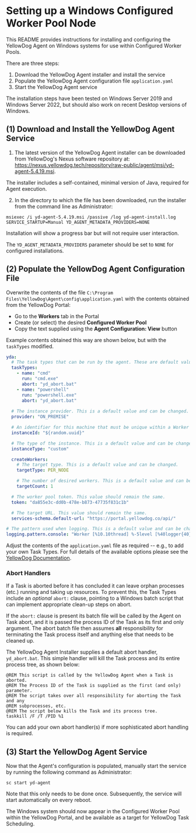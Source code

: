 # Setting up a Windows Configured Worker Pool Node

This README provides instructions for installing and configuring the YellowDog Agent on Windows systems for use within Configured Worker Pools.

There are three steps:

1. Download the YellowDog Agent installer and install the service
2. Populate the YellowDog Agent configuration file `application.yaml`
3. Start the YellowDog Agent service

The installation steps have been tested on Windows Server 2019 and Windows Server 2022, but should also work on recent Desktop versions of Windows.

## (1) Download and Install the YellowDog Agent Service

1. The latest version of the YellowDog Agent installer can be downloaded from YellowDog's Nexus software repository at: https://nexus.yellowdog.tech/repository/raw-public/agent/msi/yd-agent-5.4.19.msi.

The installer includes a self-contained, minimal version of Java, required for Agent execution.

2. In the directory to which the file has been downloaded, run the installer from the command line as Administrator:

```shell
msiexec /i yd-agent-5.4.19.msi /passive /log yd-agent-install.log SERVICE_STARTUP=Manual YD_AGENT_METADATA_PROVIDERS=NONE
```
Installation will show a progress bar but will not require user interaction.

The `YD_AGENT_METADATA_PROVIDERS` parameter should be set to `NONE` for configured installations. 

## (2) Populate the YellowDog Agent Configuration File

Overwrite the contents of the file `C:\Program Files\YellowDog\Agent\config\application.yaml` with the contents obtained from the YellowDog Portal:

- Go to the **Workers** tab in the Portal
- Create (or select) the desired **Configured Worker Pool**
- Copy the text supplied using the **Agent Configuration: View** button

Example contents obtained this way are shown below, but with the `taskTypes` modified.

```yaml
yda:
  # The task types that can be run by the agent. These are default values and should be replaced with task types corresponding to the work to be performed on the node.
  taskTypes:
    - name: "cmd"
      run: "cmd.exe"
      abort: "yd_abort.bat"
    - name: "powershell"
      run: "powershell.exe"
      abort: "yd_abort.bat"
  
  # The instance provider. This is a default value and can be changed. Value must be one of the following: ALIBABA, AWS, GOOGLE, AZURE, OCI, ON_PREMISE
  provider: "ON_PREMISE"

  # An identifier for this machine that must be unique within a Worker Pool. This default value will change each time the agent is started, so any restarts will cause it to be identified as a new node. For long-running machines, this should instead be set to any durable value that is unique within a worker pool e.g. hostname
  instanceId: "${random.uuid}"

  # The type of the instance. This is a default value and can be changed.
  instanceType: "custom"

  createWorkers:
    # The target type. This is a default value and can be changed.
    targetType: PER_NODE

    # The number of desired workers. This is a default value and can be changed.
    targetCount: 1

  # The worker pool token. This value should remain the same.
  token: "da855e3c-dd0b-478e-b873-47735f831c1b"

  # The target URL. This value should remain the same.
  services-schema.default-url: "https://portal.yellowdog.co/api/"

# The pattern used when logging. This is a default value and can be changed.
logging.pattern.console: "Worker [%10.10thread] %-5level [%40logger{40}] %message [%class{0}:%method\\(\\):%line]%n"
```

Adjust the contents of the `application.yaml` file as required -- e.g., to add your own Task Types. For full details of the available options please see the [YellowDog Documentation](https://docs.yellowdog.co/#/the-platform/using-variables-in-the-configuration-file).

### Abort Handlers

If a Task is aborted before it has concluded it can leave orphan processes (etc.) running and taking up resources. To prevent this, the Task Types include an *optional* `abort:` clause, pointing to a Windows batch script that can implement appropriate clean-up steps on abort.

If the `abort:` clause is present its batch file will be called by the Agent on Task abort, and it is passed the process ID of the Task as its first and only argument. The abort batch file then assumes **all** responsibility for terminating the Task process itself and anything else that needs to be cleaned up.

The YellowDog Agent Installer supplies a default abort handler, `yd_abort.bat`. This simple handler will kill the Task process and its entire process tree, as shown below:

```
@REM This script is called by the YellowDog Agent when a Task is aborted.
@REM The Process ID of the Task is supplied as the first (and only) parameter.
@REM The script takes over all responsibility for aborting the Task and any
@REM subprocesses, etc.
@REM The script below kills the Task and its process tree.
taskkill /F /T /PID %1
```

You can add your own abort handler(s) if more sophisticated abort handling is required.

## (3) Start the YellowDog Agent Service

Now that the Agent's configuration is populated, manually start the service by running the following command as Administrator:

```shell
sc start yd-agent
```
Note that this only needs to be done once. Subsequently, the service will start automatically on every reboot.

The Windows system should now appear in the Configured Worker Pool within the YellowDog Portal, and be available as a target for YellowDog Task Scheduling.
